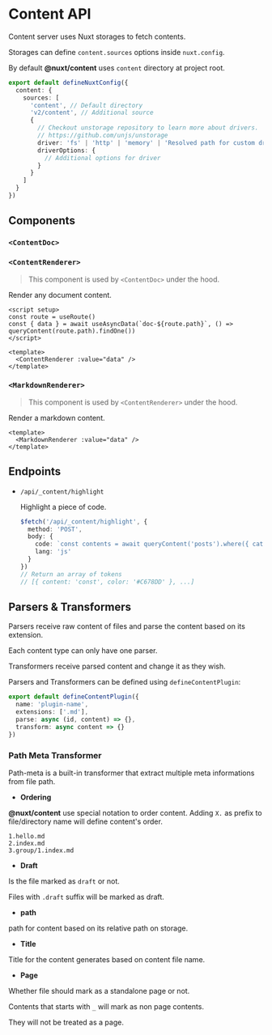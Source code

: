 # Content API

Content server uses Nuxt storages to fetch contents.

Storages can define `content.sources` options inside `nuxt.config`.

By default **@nuxt/content** uses `content` directory at project root.

```ts
export default defineNuxtConfig({
  content: {
    sources: [
      'content', // Default directory
      'v2/content', // Additional source
      {
        // Checkout unstorage repository to learn more about drivers.
        // https://github.com/unjs/unstorage
        driver: 'fs' | 'http' | 'memory' | 'Resolved path for custom driver',
        driverOptions: {
          // Additional options for driver
        }
      }
    ]
  }
})
```

## Components

### `<ContentDoc>`

### `<ContentRenderer>`

> This component is used by `<ContentDoc>` under the hood.

Render any document content.

```vue [pages/[...slug].vue]
<script setup>
const route = useRoute()
const { data } = await useAsyncData(`doc-${route.path}`, () => queryContent(route.path).findOne())
</script>

<template>
  <ContentRenderer :value="data" />
</template>
```

### `<MarkdownRenderer>`

> This component is used by `<ContentRenderer>` under the hood.

Render a markdown content.

```vue
<template>
  <MarkdownRenderer :value="data" />
</template>
```

## Endpoints

- `/api/_content/highlight`

  Highlight a piece of code.

  ```ts
  $fetch('/api/_content/highlight', {
    method: 'POST',
    body: {
      code: `const contents = await queryContent('posts').where({ category: { $in: ['nature', 'people'] } }).limit(10).find()`,
      lang: 'js'
    }
  })
  // Return an array of tokens
  // [{ content: 'const', color: '#C678DD' }, ...]
  ```

## Parsers & Transformers

Parsers receive raw content of files and parse the content based on its extension.

Each content type can only have one parser.

Transformers receive parsed content and change it as they wish.

Parsers and Transformers can be defined using `defineContentPlugin`:

```ts
export default defineContentPlugin({
  name: 'plugin-name',
  extensions: ['.md'],
  parse: async (id, content) => {},
  transform: async content => {}
})
```

### Path Meta Transformer

Path-meta is a built-in transformer that extract multiple meta informations from file path.

- **Ordering**

**@nuxt/content** use special notation to order content. Adding `X.` as prefix to file/directory name will define content's order.

```
1.hello.md
2.index.md
3.group/1.index.md
```

- **Draft**

Is the file marked as `draft` or not.

Files with `.draft` suffix will be marked as draft.

- **path**

path for content based on its relative path on storage.

- **Title**

Title for the content generates based on content file name.

- **Page**

Whether file should mark as a standalone page or not.

Contents that starts with `_` will mark as non page contents.

They will not be treated as a page.
